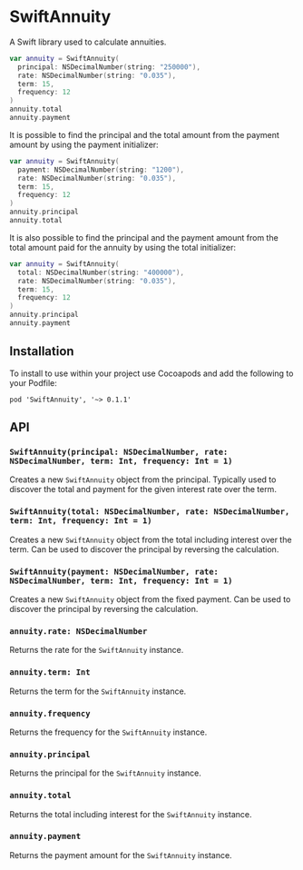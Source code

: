 # SwiftAnnuity

A Swift library used to calculate annuities.

```swift
var annuity = SwiftAnnuity(
  principal: NSDecimalNumber(string: "250000"),
  rate: NSDecimalNumber(string: "0.035"),
  term: 15,
  frequency: 12
)
annuity.total
annuity.payment
```

It is possible to find the principal and the total amount from the payment
amount by using the payment initializer:

```swift
var annuity = SwiftAnnuity(
  payment: NSDecimalNumber(string: "1200"),
  rate: NSDecimalNumber(string: "0.035"),
  term: 15,
  frequency: 12
)
annuity.principal
annuity.total
```

It is also possible to find the principal and the payment amount from the total
amount paid for the annuity by using the total initializer:

```swift
var annuity = SwiftAnnuity(
  total: NSDecimalNumber(string: "400000"),
  rate: NSDecimalNumber(string: "0.035"),
  term: 15,
  frequency: 12
)
annuity.principal
annuity.payment
```

## Installation

To install to use within your project use Cocoapods and add the following to
your Podfile:

```
pod 'SwiftAnnuity', '~> 0.1.1'
```

## API

### `SwiftAnnuity(principal: NSDecimalNumber, rate: NSDecimalNumber, term: Int, frequency: Int = 1)`

Creates a new `SwiftAnnuity` object from the principal. Typically used to discover
the total and payment for the given interest rate over the term.

### `SwiftAnnuity(total: NSDecimalNumber, rate: NSDecimalNumber, term: Int, frequency: Int = 1)`

Creates a new `SwiftAnnuity` object from the total including interest over the term.
Can be used to discover the principal by reversing the calculation.

### `SwiftAnnuity(payment: NSDecimalNumber, rate: NSDecimalNumber, term: Int, frequency: Int = 1)`

Creates a new `SwiftAnnuity` object from the fixed payment. Can be used to discover
the principal by reversing the calculation.

### `annuity.rate: NSDecimalNumber`

Returns the rate for the `SwiftAnnuity` instance.

### `annuity.term: Int`

Returns the term for the `SwiftAnnuity` instance.

### `annuity.frequency`

Returns the frequency for the `SwiftAnnuity` instance.

### `annuity.principal`

Returns the principal for the `SwiftAnnuity` instance.

### `annuity.total`

Returns the total including interest for the `SwiftAnnuity` instance.

### `annuity.payment`

Returns the payment amount for the `SwiftAnnuity` instance.

